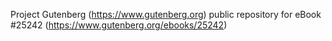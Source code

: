 Project Gutenberg (https://www.gutenberg.org) public repository for eBook #25242 (https://www.gutenberg.org/ebooks/25242)
